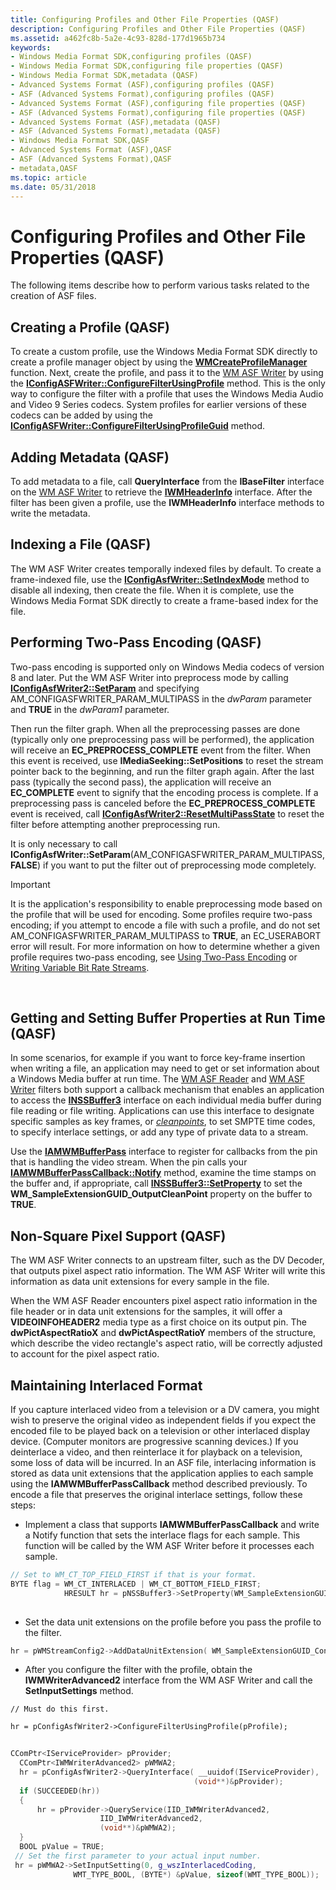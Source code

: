```yaml
---
title: Configuring Profiles and Other File Properties (QASF)
description: Configuring Profiles and Other File Properties (QASF)
ms.assetid: a462fc8b-5a2e-4c93-828d-177d1965b734
keywords:
- Windows Media Format SDK,configuring profiles (QASF)
- Windows Media Format SDK,configuring file properties (QASF)
- Windows Media Format SDK,metadata (QASF)
- Advanced Systems Format (ASF),configuring profiles (QASF)
- ASF (Advanced Systems Format),configuring profiles (QASF)
- Advanced Systems Format (ASF),configuring file properties (QASF)
- ASF (Advanced Systems Format),configuring file properties (QASF)
- Advanced Systems Format (ASF),metadata (QASF)
- ASF (Advanced Systems Format),metadata (QASF)
- Windows Media Format SDK,QASF
- Advanced Systems Format (ASF),QASF
- ASF (Advanced Systems Format),QASF
- metadata,QASF
ms.topic: article
ms.date: 05/31/2018
---
```


# Configuring Profiles and Other File Properties (QASF)

The following items describe how to perform various tasks related to the creation of ASF files.

## Creating a Profile (QASF)

To create a custom profile, use the Windows Media Format SDK directly to create a profile manager object by using the [**WMCreateProfileManager**](/previous-versions/windows/desktop/api/Wmsdkidl/nf-wmsdkidl-wmcreateprofilemanager) function. Next, create the profile, and pass it to the [WM ASF Writer](wm-asf-writer-filter.md) by using the [**IConfigASFWriter::ConfigureFilterUsingProfile**](iconfigasfwriter-configurefilterusingprofile.md) method. This is the only way to configure the filter with a profile that uses the Windows Media Audio and Video 9 Series codecs. System profiles for earlier versions of these codecs can be added by using the [**IConfigASFWriter::ConfigureFilterUsingProfileGuid**](iconfigasfwriter-configurefilterusingprofileguid.md) method.

## Adding Metadata (QASF)

To add metadata to a file, call **QueryInterface** from the **IBaseFilter** interface on the [WM ASF Writer](wm-asf-writer-filter.md) to retrieve the [**IWMHeaderInfo**](/previous-versions/windows/desktop/api/wmsdkidl/nn-wmsdkidl-iwmheaderinfo) interface. After the filter has been given a profile, use the **IWMHeaderInfo** interface methods to write the metadata.

## Indexing a File (QASF)

The WM ASF Writer creates temporally indexed files by default. To create a frame-indexed file, use the [**IConfigAsfWriter::SetIndexMode**](iconfigasfwriter-setindexmode.md) method to disable all indexing, then create the file. When it is complete, use the Windows Media Format SDK directly to create a frame-based index for the file.

## Performing Two-Pass Encoding (QASF)

Two-pass encoding is supported only on Windows Media codecs of version 8 and later. Put the WM ASF Writer into preprocess mode by calling [**IConfigAsfWriter2::SetParam**](iconfigasfwriter2-setparam.md) and specifying AM\_CONFIGASFWRITER\_PARAM\_MULTIPASS in the *dwParam* parameter and **TRUE** in the *dwParam1* parameter.

Then run the filter graph. When all the preprocessing passes are done (typically only one preprocessing pass will be performed), the application will receive an **EC\_PREPROCESS\_COMPLETE** event from the filter. When this event is received, use **IMediaSeeking::SetPositions** to reset the stream pointer back to the beginning, and run the filter graph again. After the last pass (typically the second pass), the application will receive an **EC\_COMPLETE** event to signify that the encoding process is complete. If a preprocessing pass is canceled before the **EC\_PREPROCESS\_COMPLETE** event is received, call [**IConfigAsfWriter2::ResetMultiPassState**](iconfigasfwriter2-resetmultipassstate.md) to reset the filter before attempting another preprocessing run.

It is only necessary to call **IConfigAsfWriter::SetParam**(AM\_CONFIGASFWRITER\_PARAM\_MULTIPASS, **FALSE**) if you want to put the filter out of preprocessing mode completely.

> [!IMPORTANT]
> It is the application's responsibility to enable preprocessing mode based on the profile that will be used for encoding. Some profiles require two-pass encoding; if you attempt to encode a file with such a profile, and do not set AM\_CONFIGASFWRITER\_PARAM\_MULTIPASS to **TRUE**, an EC\_USERABORT error will result. For more information on how to determine whether a given profile requires two-pass encoding, see [Using Two-Pass Encoding](using-two-pass-encoding.md) or [Writing Variable Bit Rate Streams](writing-variable-bit-rate-streams.md).

 

## Getting and Setting Buffer Properties at Run Time (QASF)

In some scenarios, for example if you want to force key-frame insertion when writing a file, an application may need to get or set information about a Windows Media buffer at run time. The [WM ASF Reader](wm-asf-reader-filter.md) and [WM ASF Writer](wm-asf-writer-filter.md) filters both support a callback mechanism that enables an application to access the [**INSSBuffer3**](/previous-versions/windows/desktop/api/wmsbuffer/nn-wmsbuffer-inssbuffer3) interface on each individual media buffer during file reading or file writing. Applications can use this interface to designate specific samples as key frames, or [*cleanpoints*](wmformat-glossary.md), to set SMPTE time codes, to specify interlace settings, or add any type of private data to a stream.

Use the [**IAMWMBufferPass**](/previous-versions/windows/desktop/api/dshowasf/nn-dshowasf-iamwmbufferpass) interface to register for callbacks from the pin that is handling the video stream. When the pin calls your [**IAMWMBufferPassCallback::Notify**](iamwmbufferpasscallback-notify.md) method, examine the time stamps on the buffer and, if appropriate, call [**INSSBuffer3::SetProperty**](/previous-versions/windows/desktop/api/Wmsbuffer/nf-wmsbuffer-inssbuffer3-setproperty) to set the **WM\_SampleExtensionGUID\_OutputCleanPoint** property on the buffer to **TRUE**.

## Non-Square Pixel Support (QASF)

The WM ASF Writer connects to an upstream filter, such as the DV Decoder, that outputs pixel aspect ratio information. The WM ASF Writer will write this information as data unit extensions for every sample in the file.

When the WM ASF Reader encounters pixel aspect ratio information in the file header or in data unit extensions for the samples, it will offer a **VIDEOINFOHEADER2** media type as a first choice on its output pin. The **dwPictAspectRatioX** and **dwPictAspectRatioY** members of the structure, which describe the video rectangle's aspect ratio, will be correctly adjusted to account for the pixel aspect ratio.

## Maintaining Interlaced Format

If you capture interlaced video from a television or a DV camera, you might wish to preserve the original video as independent fields if you expect the encoded file to be played back on a television or other interlaced display device. (Computer monitors are progressive scanning devices.) If you deinterlace a video, and then reinterlace it for playback on a television, some loss of data will be incurred. In an ASF file, interlacing information is stored as data unit extensions that the application applies to each sample using the **IAMWMBufferPassCallback** method described previously. To encode a file that preserves the original interlace settings, follow these steps:

-   Implement a class that supports **IAMWMBufferPassCallback** and write a Notify function that sets the interlace flags for each sample. This function will be called by the WM ASF Writer before it processes each sample.


```C++
// Set to WM_CT_TOP_FIELD_FIRST if that is your format.
BYTE flag = WM_CT_INTERLACED | WM_CT_BOTTOM_FIELD_FIRST;
            HRESULT hr = pNSSBuffer3->SetProperty(WM_SampleExtensionGUID_ContentType, (void*) &flag, WM_SampleExtension_ContentType_Size);
           
```



-   Set the data unit extensions on the profile before you pass the profile to the filter.


```C++
hr = pWMStreamConfig2->AddDataUnitExtension( WM_SampleExtensionGUID_ContentType, WM_SampleExtension_ContentType_Size, NULL, 0 );
```



-   After you configure the filter with the profile, obtain the **IWMWriterAdvanced2** interface from the WM ASF Writer and call the **SetInputSettings** method.

`// Must do this first.`

`hr = pConfigAsfWriter2->ConfigureFilterUsingProfile(pProfile);`


```C++
  
CComPtr<IServiceProvider> pProvider;
  CComPtr<IWMWriterAdvanced2> pWMWA2;
  hr = pConfigAsfWriter2->QueryInterface( __uuidof(IServiceProvider),
                                         (void**)&pProvider);
  if (SUCCEEDED(hr))
  {
      hr = pProvider->QueryService(IID_IWMWriterAdvanced2,
                    IID_IWMWriterAdvanced2,
                    (void**)&pWMWA2);
  }
  BOOL pValue = TRUE;
 // Set the first parameter to your actual input number.
 hr = pWMWA2->SetInputSetting(0, g_wszInterlacedCoding,
              WMT_TYPE_BOOL, (BYTE*) &pValue, sizeof(WMT_TYPE_BOOL));
            
```



 

 